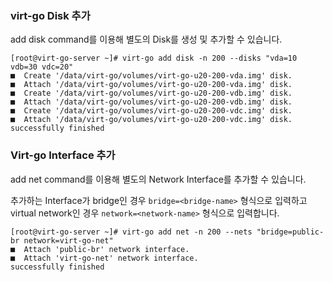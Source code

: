 ### virt-go Disk 추가

add disk command를 이용해 별도의 Disk를 생성 및 추가할 수 있습니다.

```
[root@virt-go-server ~]# virt-go add disk -n 200 --disks "vda=10 vdb=30 vdc=20"
■  Create '/data/virt-go/volumes/virt-go-u20-200-vda.img' disk.
■  Attach '/data/virt-go/volumes/virt-go-u20-200-vda.img' disk.
■  Create '/data/virt-go/volumes/virt-go-u20-200-vdb.img' disk.
■  Attach '/data/virt-go/volumes/virt-go-u20-200-vdb.img' disk.
■  Create '/data/virt-go/volumes/virt-go-u20-200-vdc.img' disk.
■  Attach '/data/virt-go/volumes/virt-go-u20-200-vdc.img' disk.
successfully finished
```

### Virt-go Interface 추가

add net command를 이용해 별도의 Network Interface를 추가할 수 있습니다.

추가하는 Interface가 bridge인 경우 `bridge=<bridge-name>` 형식으로 입력하고 virtual network인 경우 `network=<network-name>` 형식으로 입력합니다.

```
[root@virt-go-server ~]# virt-go add net -n 200 --nets "bridge=public-br network=virt-go-net"
■  Attach 'public-br' network interface.
■  Attach 'virt-go-net' network interface.
successfully finished
```
